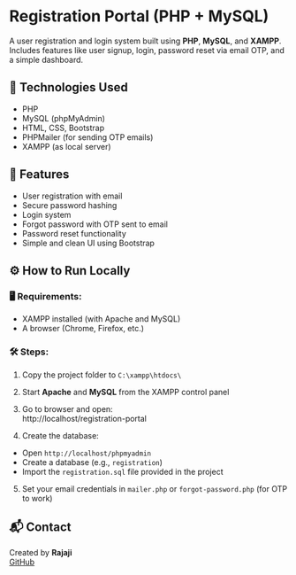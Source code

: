 # Registration Portal (PHP + MySQL)

A user registration and login system built using **PHP**, **MySQL**, and **XAMPP**. Includes features like user signup, login, password reset via email OTP, and a simple dashboard.

## 🔧 Technologies Used
- PHP
- MySQL (phpMyAdmin)
- HTML, CSS, Bootstrap
- PHPMailer (for sending OTP emails)
- XAMPP (as local server)

## 🚀 Features
- User registration with email
- Secure password hashing
- Login system
- Forgot password with OTP sent to email
- Password reset functionality
- Simple and clean UI using Bootstrap

## ⚙️ How to Run Locally

### 🖥 Requirements:
- XAMPP installed (with Apache and MySQL)
- A browser (Chrome, Firefox, etc.)

### 🛠 Steps:

1. Copy the project folder to `C:\xampp\htdocs\`
2. Start **Apache** and **MySQL** from the XAMPP control panel
3. Go to browser and open:  
http://localhost/registration-portal

4. Create the database:
- Open `http://localhost/phpmyadmin`
- Create a database (e.g., `registration`)
- Import the `registration.sql` file provided in the project

5. Set your email credentials in `mailer.php` or `forgot-password.php` (for OTP to work)

## 📬 Contact
Created by **Rajaji**  
[GitHub](https://github.com/rajaji711)

